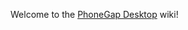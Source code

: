 Welcome to the [PhoneGap Desktop](https://github.com/phonegap/phonegap-app-desktop/wiki/PhoneGap-Desktop-Overview) wiki!
